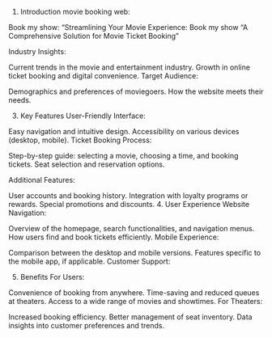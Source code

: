 1. Introduction
movie booking web:

Book my show: “Streamlining Your Movie Experience: Book my show
 “A Comprehensive Solution for Movie Ticket Booking”

Industry Insights:

Current trends in the movie and entertainment industry.
Growth in online ticket booking and digital convenience.
Target Audience:

Demographics and preferences of moviegoers.
How the website meets their needs.

3. Key Features
User-Friendly Interface:

Easy navigation and intuitive design.
Accessibility on various devices (desktop, mobile).
Ticket Booking Process:

Step-by-step guide: selecting a movie, choosing a time, and booking tickets.
Seat selection and reservation options.

Additional Features:

User accounts and booking history.
Integration with loyalty programs or rewards.
Special promotions and discounts.
4. User Experience
Website Navigation:

Overview of the homepage, search functionalities, and navigation menus.
How users find and book tickets efficiently.
Mobile Experience:

Comparison between the desktop and mobile versions.
Features specific to the mobile app, if applicable.
Customer Support:

5. Benefits
For Users:

Convenience of booking from anywhere.
Time-saving and reduced queues at theaters.
Access to a wide range of movies and showtimes.
For Theaters:

Increased booking efficiency.
Better management of seat inventory.
Data insights into customer preferences and trends.
